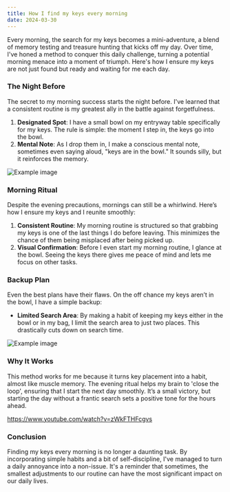 ```yaml
---
title: How I find my keys every morning
date: 2024-03-30
---
```


Every morning, the search for my keys becomes a mini-adventure, a blend of memory testing and treasure hunting that
kicks off my day. Over time, I've honed a method to conquer this daily challenge, turning a potential morning
menace into a moment of triumph. Here's how I ensure my keys are not just found but ready and waiting for me each
day.

### The Night Before

The secret to my morning success starts the night before. I've learned that a consistent routine is my greatest
ally in the battle against forgetfulness.

1. **Designated Spot**: I have a small bowl on my entryway table specifically for my keys. The rule is simple:
   the moment I step in, the keys go into the bowl.
2. **Mental Note**: As I drop them in, I make a conscious mental note, sometimes even saying aloud, "keys are in
   the bowl." It sounds silly, but it reinforces the memory.

![Example image](https://picsum.photos/1024/768)

### Morning Ritual

Despite the evening precautions, mornings can still be a whirlwind. Here’s how I ensure my keys and I reunite
smoothly:

1. **Consistent Routine**: My morning routine is structured so that grabbing my keys is one of the last things I do
   before leaving. This minimizes the chance of them being misplaced after being picked up.
2. **Visual Confirmation**: Before I even start my morning routine, I glance at the bowl. Seeing the keys there
   gives me peace of mind and lets me focus on other tasks.

### Backup Plan

Even the best plans have their flaws. On the off chance my keys aren’t in the bowl, I have a simple backup:

- **Limited Search Area**: By making a habit of keeping my keys either in the bowl or in my bag, I limit the search
  area to just two places. This drastically cuts down on search time.

![Example image](https://picsum.photos/1024/768)

### Why It Works

This method works for me because it turns key placement into a habit, almost like muscle memory. The evening ritual
helps my brain to 'close the loop', ensuring that I start the next day smoothly. It’s a small victory, but
starting the day without a frantic search sets a positive tone for the hours ahead.

https://www.youtube.com/watch?v=zWkFTHFcgvs

### Conclusion

Finding my keys every morning is no longer a daunting task. By incorporating simple habits and a bit of
self-discipline, I've managed to turn a daily annoyance into a non-issue. It's a reminder that sometimes, the
smallest adjustments to our routine can have the most significant impact on our daily lives.
